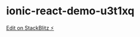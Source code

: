 # ionic-react-demo-u3t1xq

[Edit on StackBlitz ⚡️](https://stackblitz.com/edit/ionic-react-demo-u3t1xq)